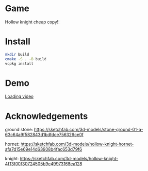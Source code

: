 # Game

Hollow knight cheap copy!!

# Install

```bash
mkdir build
cmake -S . -B build
vcpkg install
```

# Demo

[Loading video](https://github.com/NewBieCoderXD/3d-hollow-knight-opengl/raw/refs/heads/main/readme/2025-10-27%2022-01-15.mkv)

# Acknowledgements

ground stone: https://sketchfab.com/3d-models/stone-ground-01-a-63c64a9f582843d1bdfdce756326ce0f

hornet: https://sketchfab.com/3d-models/hollow-knight-hornet-afa7d15e69e14d63908b4fac653d79f6

knight: https://sketchfab.com/3d-models/hollow-knight-4f13f00f30724505b9e49973168ea128